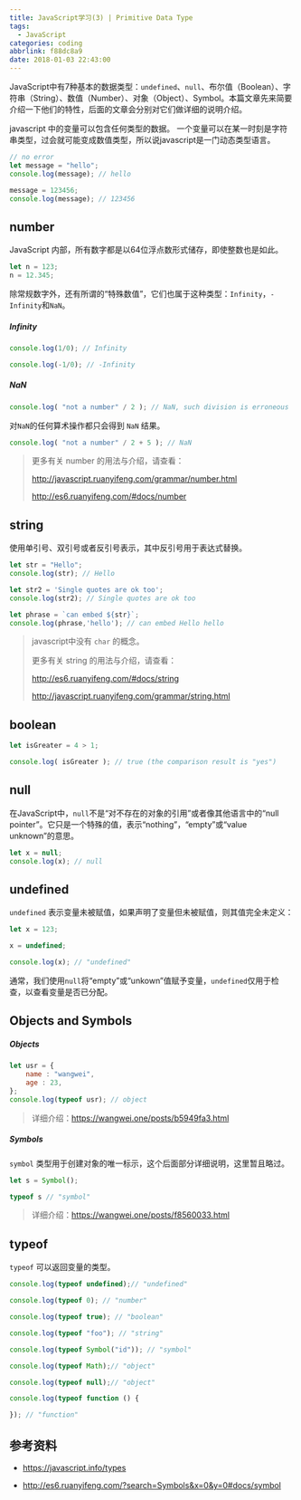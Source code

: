 ```yaml
---
title: JavaScript学习(3) | Primitive Data Type
tags:
  - JavaScript
categories: coding
abbrlink: f88dc8a9
date: 2018-01-03 22:43:00
---
```


JavaScript中有7种基本的数据类型：`undefined`、`null`、布尔值（Boolean）、字符串（String）、数值（Number）、对象（Object）、Symbol。本篇文章先来简要介绍一下他们的特性，后面的文章会分别对它们做详细的说明介绍。

<!--more-->

javascript 中的变量可以包含任何类型的数据。 一个变量可以在某一时刻是字符串类型，过会就可能变成数值类型，所以说javascript是一门动态类型语言。

```javascript
// no error
let message = "hello";
console.log(message); // hello

message = 123456;
console.log(message); // 123456
```



## number

JavaScript 内部，所有数字都是以64位浮点数形式储存，即使整数也是如此。

```javascript
let n = 123;
n = 12.345;
```

除常规数字外，还有所谓的“特殊数值”，它们也属于这种类型：`Infinity`，`-Infinity`和`NaN`。

##### Infinity

```javascript
console.log(1/0); // Infinity

console.log(-1/0); // -Infinity
```

##### NaN

```javascript
console.log( "not a number" / 2 ); // NaN, such division is erroneous
```

对`NaN`的任何算术操作都只会得到 `NaN` 结果。

```javascript
console.log( "not a number" / 2 + 5 ); // NaN
```

> 更多有关 number 的用法与介绍，请查看：
>
> http://javascript.ruanyifeng.com/grammar/number.html
>
> http://es6.ruanyifeng.com/#docs/number



## string

使用单引号、双引号或者反引号表示，其中反引号用于表达式替换。

```javascript
let str = "Hello";
console.log(str); // Hello

let str2 = 'Single quotes are ok too';
console.log(str2); // Single quotes are ok too

let phrase = `can embed ${str}`;
console.log(phrase,'hello'); // can embed Hello hello
```

> javascript中没有 `char` 的概念。
>
> 更多有关 string 的用法与介绍，请查看：
>
> http://es6.ruanyifeng.com/#docs/string
>
> http://javascript.ruanyifeng.com/grammar/string.html



## boolean

```javascript
let isGreater = 4 > 1;

console.log( isGreater ); // true (the comparison result is "yes")
```



## null

在JavaScript中，`null`不是“对不存在的对象的引用”或者像其他语言中的“null pointer”。它只是一个特殊的值，表示“nothing”，“empty”或“value unknown”的意思。

```javascript
let x = null;
console.log(x); // null
```



## undefined

`undefined` 表示变量未被赋值，如果声明了变量但未被赋值，则其值完全未定义：

```javascript
let x = 123;

x = undefined;

console.log(x); // "undefined"
```

通常，我们使用`null`将“empty”或“unkown”值赋予变量，`undefined`仅用于检查，以查看变量是否已分配。



## Objects and Symbols

##### Objects

```javascript
let usr = {
    name : "wangwei",
    age : 23,
};
console.log(typeof usr); // object
```

> 详细介绍：https://wangwei.one/posts/b5949fa3.html



##### Symbols

`symbol` 类型用于创建对象的唯一标示，这个后面部分详细说明，这里暂且略过。

```javascript
let s = Symbol();

typeof s // "symbol"
```

> 详细介绍：https://wangwei.one/posts/f8560033.html



## typeof

`typeof` 可以返回变量的类型。

```javascript
console.log(typeof undefined);// "undefined"

console.log(typeof 0); // "number"

console.log(typeof true); // "boolean"

console.log(typeof "foo"); // "string"

console.log(typeof Symbol("id")); // "symbol"

console.log(typeof Math);// "object"

console.log(typeof null);// "object"

console.log(typeof function () {

}); // "function"
```



## 参考资料

- https://javascript.info/types

- http://es6.ruanyifeng.com/?search=Symbols&x=0&y=0#docs/symbol

  